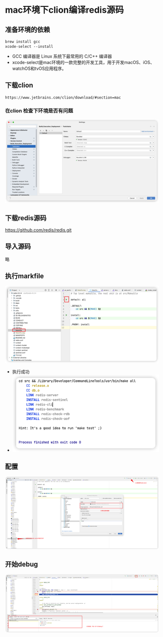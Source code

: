 
# mac环境下clion编译redis源码
## 准备环境的依赖

```
brew install gcc
xcode-select --install
```

* GCC 编译器是 Linux 系统下最常用的 C/C++ 编译器
* xcode-select是mac环境的一款完整的开发工具，用于开发macOS、iOS、watchOS和tvOS应用程序。
  

  
## 下载clion

```
https://www.jetbrains.com/clion/download/#section=mac
```

### 在clion 检查下环境是否有问题

![clion_check_gcc](../image/clion_check_gcc.png)

## 下载redis源码
https://github.com/redis/redis.git


## 导入源码
略

## 执行markfile

![exec_markfile](../image/exec_markfile.png)

* 执行成功
* ![exec_markfile](../image/exec_markfile_success.png)

## 配置
![exec_markfile](../image/compile_source_config.png)

## 开始debug
![exec_markfile](../image/compile_success.png)